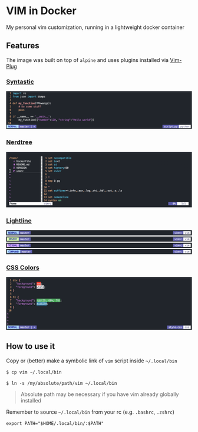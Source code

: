 # VIM in Docker

 My personal vim customization, running in a lightweight docker container

## Features

The image was built on top of `alpine` and uses plugins installed via [Vim-Plug](https://github.com/junegunn/vim-plug)

### [Syntastic](https://github.com/scrooloose/syntastic)

![Syntastic](assets/syntastic.png)

### [Nerdtree](https://github.com/scrooloose/nerdtree)

![Nerdtree](assets/nerdtree.png)

### [Lightline](https://github.com/itchyny/lightline.vim)

![Lightline Normal](assets/lightline_normal.png)
![Lightline Insert](assets/lightline_insert.png)
![Lightline Visual](assets/lightline_visual.png)
![Lightline Command](assets/lightline_command.png)

### [CSS Colors](https://github.com/ap/vim-css-color)

![CSS Colors](assets/css-colors.png)

## How to use it

Copy or (better) make a symbolic link of `vim` script inside `~/.local/bin`

```
$ cp vim ~/.local/bin
```

```
$ ln -s /my/absolute/path/vim ~/.local/bin
```
> Absolute path may be necessary if you have vim already globally installed

Remember to source `~/.local/bin` from your rc (e.g. `.bashrc`, `.zshrc`)
```
export PATH="$HOME/.local/bin/:$PATH"
```